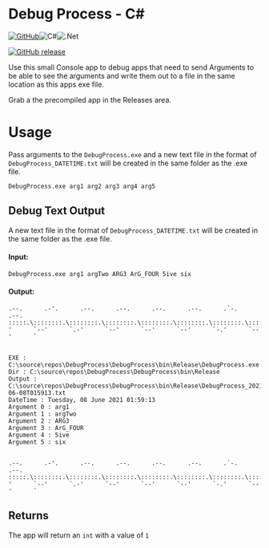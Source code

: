 # Debug Process - C#

<a href="https://github.com/vltmedia/DebugProcess-Csharp"><img alt="GitHub" src="https://img.shields.io/badge/github-%23121011.svg?style=flat&logo=github&logoColor=white"/></a><img alt="C#" src="https://img.shields.io/badge/c%23-%23239120.svg?style=flat&logo=c-sharp&logoColor=white"/><img alt=".Net" src="https://img.shields.io/badge/.NET-5C2D91?style=flat&logo=.net&logoColor=white"/>

[![GitHub release](https://img.shields.io/github/release/vltmedia/DebugProcess-Csharp.svg)](https://GitHub.com/vltmedia/DebugProcess-Csharp/releases/)



Use this small Console app to debug apps that need to send Arguments to be able to see the arguments and write them out to a file in the same location as this apps exe file.

Grab a the precompiled app in the Releases area.

# Usage

Pass arguments to the ```DebugProcess.exe``` and a new text file in the format of ```DebugProcess_DATETIME.txt``` will be created in the same folder as the .exe file.

```
DebugProcess.exe arg1 arg2 arg3 arg4 arg5
```

## Debug Text Output

A new text file in the format of ```DebugProcess_DATETIME.txt``` will be created in the same folder as the .exe file.

#### Input:

```DebugProcess.exe arg1 argTwo ARG3 ArG_FOUR 5ive six```

#### Output:

```
.--.      .-'.      .--.      .--.      .--.      .--.      .`-.      .--.
:::::.\::::::::.\::::::::.\::::::::.\::::::::.\::::::::.\::::::::.\::::::::.\
'      `--'      `.-'      `--'      `--'      `--'      `-.'      `--'      `


EXE : C:\source\repos\DebugProcess\DebugProcess\bin\Release\DebugProcess.exe
Dir : C:\source\repos\DebugProcess\DebugProcess\bin\Release
Output : C:\source\repos\DebugProcess\DebugProcess\bin\Release\DebugProcess_2021-06-08T015913.txt
DateTime : Tuesday, 08 June 2021 01:59:13
Argument 0 : arg1
Argument 1 : argTwo
Argument 2 : ARG3
Argument 3 : ArG_FOUR
Argument 4 : 5ive
Argument 5 : six


.--.      .-'.      .--.      .--.      .--.      .--.      .`-.      .--.
:::::.\::::::::.\::::::::.\::::::::.\::::::::.\::::::::.\::::::::.\::::::::.\
'      `--'      `.-'      `--'      `--'      `--'      `-.'      `--'      `
```



## Returns

The app will return an ```int``` with a value of ```1``` 

